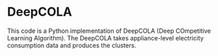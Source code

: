 # DeepCOLA

This code is a Python implementation of DeepCOLA (Deep COmpetitive Learning Algorithm). The DeepCOLA takes appliance-level electricity consumption data and produces the clusters.
